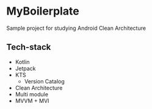 # MyBoilerplate

Sample project for studying Android Clean Architecture

## Tech-stack
- Kotlin
- Jetpack
- KTS
  - Version Catalog
- Clean Architecture
- Multi module
- MVVM + MVI
